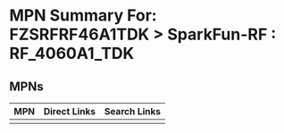 



# MPN Summary For: FZSRFRF46A1TDK > SparkFun-RF : RF_4060A1_TDK

## MPNs
  

|MPN|Direct Links|Search Links|
| :--- | :--- | :--- |
||||
